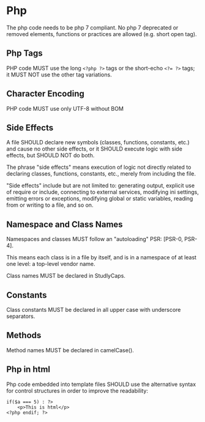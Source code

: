 # Php

The php code needs to be php 7 compliant. No php 7 deprecated or removed elements, functions or practices are allowed (e.g. short open tag).

##  Php Tags

PHP code MUST use the long `<?php ?>` tags or the short-echo `<?= ?>` tags; it MUST NOT use the other tag variations.

## Character Encoding

PHP code MUST use only UTF-8 without BOM

## Side Effects

A file SHOULD declare new symbols (classes, functions, constants, etc.) and cause no other side effects, or it SHOULD execute logic with side effects, but SHOULD NOT do both.

The phrase "side effects" means execution of logic not directly related to declaring classes, functions, constants, etc., merely from including the file.

"Side effects" include but are not limited to: generating output, explicit use of require or include, connecting to external services, modifying ini settings, emitting errors or exceptions, modifying global or static variables, reading from or writing to a file, and so on.

## Namespace and Class Names

Namespaces and classes MUST follow an "autoloading" PSR: [PSR-0, PSR-4].

This means each class is in a file by itself, and is in a namespace of at least one level: a top-level vendor name.

Class names MUST be declared in StudlyCaps.

## Constants

Class constants MUST be declared in all upper case with underscore separators.

## Methods

Method names MUST be declared in camelCase().

## Php in html

Php code embedded into template files SHOULD use the alternative syntax for control structures in order to improve the readability:

```
if($a === 5) : ?>
    <p>This is html</p>
<?php endif; ?>
```